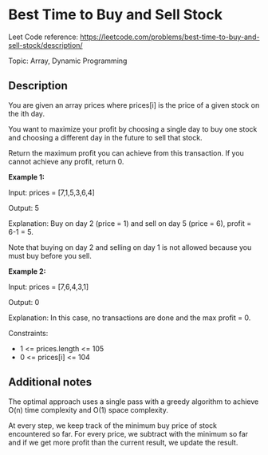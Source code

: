 # Best Time to Buy and Sell Stock

Leet Code reference: https://leetcode.com/problems/best-time-to-buy-and-sell-stock/description/

Topic: Array, Dynamic Programming

## Description

You are given an array prices where prices[i] is the price of a given stock on the ith day.

You want to maximize your profit by choosing a single day to buy one stock and choosing a different day in the future to 
sell that stock.

Return the maximum profit you can achieve from this transaction. If you cannot achieve any profit, return 0.

 

**Example 1:**

Input: prices = [7,1,5,3,6,4]

Output: 5

Explanation: Buy on day 2 (price = 1) and sell on day 5 (price = 6), profit = 6-1 = 5.

Note that buying on day 2 and selling on day 1 is not allowed because you must buy before you sell.

**Example 2:**

Input: prices = [7,6,4,3,1]

Output: 0

Explanation: In this case, no transactions are done and the max profit = 0.
 

Constraints:

- 1 <= prices.length <= 105
- 0 <= prices[i] <= 104

## Additional notes

The optimal approach uses a single pass with a greedy algorithm to achieve O(n) time complexity and O(1) space 
complexity.

At every step, we keep track of the minimum buy price of stock encountered so far. For every price, we subtract 
with the minimum so far and if we get more profit than the current result, we update the result.
